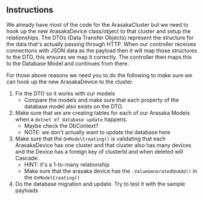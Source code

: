## Instructions
We already have most of the code for the ArasakaCluster but we need to hook up the new ArasakaDevice class/object to that cluster and setup the relationships. The DTOs (Data Transfer Objects) represent the structure for the data that's actually passing through HTTP. When our controller receives connections with JSON data as the payload then it will map those structures to the DTO, this ensures we map it correctly. The controller then maps this to the Database Model and continues from there.

For those above reasons we need you to do the following to make sure we can hook up the new ArasakaDevice to the cluster.
1. Fix the DTO so it works with our models
    - Compare the models and make sure that each property of the database model also exists on the DTO. 
2. Make sure that we are creating tables for each of our Arasaka Models when a `dotnet ef database update` happens.
    - Maybe check the DbContext?
    - NOTE: we don't actually want to update the database here
3. Make sure that the `OnModelCreating()` is validating that each ArasakaDevice has one cluster and that cluster also has many devices and the Device has a foreign key of clusterId and when deleted will Cascade.
    - HINT: it's a 1-to-many relationship 
    - Make sure that the arasaka device has the `.ValueGeneratedOnAdd()` in the `OnModelCreating()`
4. Do the database migration and update. Try to test it with the sample payloads